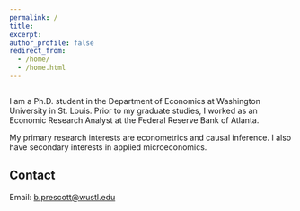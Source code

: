 ```yaml
---
permalink: /
title: 
excerpt:
author_profile: false
redirect_from: 
  - /home/
  - /home.html
---
```

<img src="{{ site.url }}{{ site.baseurl }}/images/wustl-profile-picture.jpg" alt="">

I am a Ph.D. student in the Department of Economics at Washington University in St. Louis. Prior to my graduate studies, I worked as an Economic Research Analyst at the Federal Reserve Bank of Atlanta.

My primary research interests are econometrics and causal inference. I also have secondary interests in applied microeconomics.

## Contact
Email: [b.prescott@wustl.edu](mailto::b.prescott@wustl.edu)